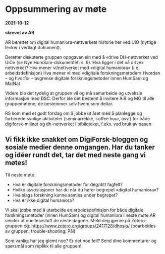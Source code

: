 # Oppsummering av møte

**2021-10-12**

**skrevet av AR**
 
AR berettet om digital humaniora-nettverkets historie her ved UiO (nyttige lenker i vedlagt dokument).
 
Deretter diskuterte gruppen oppgaven sin med å «drive DH-nettverket ved UiO» (se Nye HumSam-dokumentet, s. 9).
Hva ligger i det «å drive» nettverket?
Hva mener vi/nettverket med «digital humaniora» (i.e. arbeidsdefinisjon)
Hva mener vi med «digitale forskningsmetoder»
Hvordan – og hvorfor – avgrense digitale forskningsmetoder innen HumSam og MatNat
 
Videre ble det tydelig at gruppen vil og må samarbeide og utveksle informasjon med DSC.
Derfor ble det bestemt å invitere AiR og MG til alle gruppemøtene; de bestemmer selv hvem som deltar.
 
RS kom med et godt forslag om å jobbe ut året med å planlegge og forberede synlige aktiviteter (seminarrekke, coffee hour, osv.) for både digiforsk-miljøet og dh-nettverket i biblioteket, f.eks. ved bruk av oasen.
 
Vi fikk ikke snakket om DigiForsk-bloggen og sosiale medier denne omgangen. Har du tanker og idéer rundt det, tar det med neste gang vi møtes!
----
 
Til neste møte:
 
- Hva er digitale forskningsmetoder for deg/ditt fagfelt?
- Hvilke assosiasjoner har du når du hører begrepet «digital humaniora»?
- Hva slags forskning kunne samles under begrepet?
- Hva er ikke digital humaniora?

Vi skal jobbe med å utarbeide en arbeidsdefinisjon for både digitale forskningsmetoder (innen HumSam) og digital humaniora i neste møte
AR sender ut noe lesestoff de neste dagene. Meld deg gjerne på Zotero-gruppen óg: https://www.zotero.org/groups/2417128/dhoslo/ (bearbeides av gruppen; trouble-shooting: Pål)
 
Som vanlig: har jeg glemt noe? Er det noe feil? Send dine kommentarer og spørsmål som replikk til alle gruppen!
